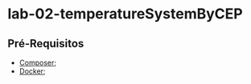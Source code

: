 # lab-02-temperatureSystemByCEP

## Pré-Requisitos

- [Composer](https://getcomposer.org);
- [Docker](https://www.docker.com);




